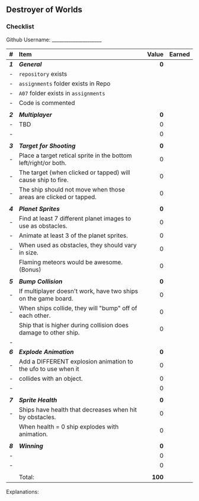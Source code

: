 ## Destroyer of Worlds

### Checklist

Github Username: _____________________

| #       | Item                                                             | Value   | Earned |
| :------ | :--------------------------------------------------------------- | ------: | ------ |
| ***1*** | ***General***                                                    | **0**   |        |
| -       | `repository`  exists                                             |         |        |
| -       | `assignments` folder exists in Repo                              |         |        |
| -       | `A07` folder exists in `assignments`                             |         |        |
| -       | Code is commented                                                |         |        |
|         |                                                                  |         |        |
| ***2*** | ***Multiplayer***                                                | **0**   |        |
| -       | TBD                                                              | 0       |        |
| -       |                                                                  | 0       |        |
|         |                                                                  |         |        |
| ***3*** | ***Target for Shooting***                                        | **0**   |        |
| -       | Place a target retical sprite in the bottom left/right/or both.  | 0       |        |
| -       | The target (when clicked or tapped) will cause ship to fire.     | 0       |        |
| -       | The ship should not move when those areas are clicked or tapped. | 0       |        |
|         |                                                                  |         |        |
| ***4*** | ***Planet Sprites***                                             | **0**   |        |
| -       | Find at least 7 different planet images to use as obstacles.     | 0       |        |
| -       | Animate at least 3 of the planet sprites.                        | 0       |        |
| -       | When used as obstacles, they should vary in size.                | 0       |        |
|         | Flaming meteors would be awesome.  (Bonus)                       | 0       |        |
|         |                                                                  |         |        |
| ***5*** | ***Bump Collision***                                             | **0**   |        |
| -       | If multiplayer doesn't work, have two ships on the game board.   | 0       |        |
| -       | When ships collide, they will "bump" off of each other.          | 0       |        |
|         | Ship that is higher during collision does damage to other ship.  | 0       |        |
| -       |                                                                  |         |        |
| ***6*** | ***Explode Animation***                                          | **0**   |        |
| -       | Add a DIFFERENT explosion animation to the ufo to use when it    | 0       |        |
| -       | collides with an object.                                         | 0       |        |
| -       |                                                                  | 0       |        |
|         |                                                                  |         |        |
| ***7*** | ***Sprite Health***                                              | **0**   |        |
| -       | Ships have health that decreases when hit by obstacles.          | 0       |        |
|         | When health = 0 ship explodes with animation.                    | 0       |        |
|         |                                                                  |         |        |
| ***8*** | ***Winning***                                                    | **0**   |        |
| -       |                                                                  | 0       |        |
| -       |                                                                  | 0       |        |
|         |                                                                  |         |        |
|         | Total:                                                           | **100** |        |


Explanations:



